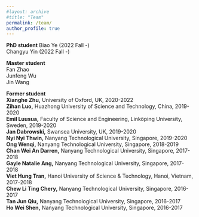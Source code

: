 ```yaml
---
#layout: archive
#title: "Team"
permalink: /team/
author_profile: true
---
```

<b>PhD student</b>
Biao Ye (2022 Fall -)  
Changyu Yin (2022 Fall -)  

<b>Master student</b>  
Fan Zhao  
Junfeng Wu  
Jin Wang  


<b>Former student</b>  
<b>Xianghe Zhu,</b> University of Oxford, UK, 2020-2022  
<b>Zihan Luo,</b> Huazhong University of Science and Technology, China, 2019-2020  
<b>Emil Luusua,</b>  Faculty of Science and Engineering, Linköping University, Sweden, 2019-2020  
<b>Jan Dabrowski,</b> Swansea University, UK, 2019-2020  
<b>Nyi Nyi Thwin,</b> Nanyang Technological University, Singapore, 2019-2020  
<b>Ong Wenqi,</b> Nanyang Technological University, Singapore, 2018-2019  
<b>Chan Wei An Darren,</b> Nanyang Technological University, Singapore, 2017-2018     
<b>Gayle Natalie Ang,</b> Nanyang Technological University, Singapore, 2017-2018     
<b>Viet Hung Tran,</b> Hanoi University of Science & Technology, Hanoi, Vietnam, 2017-2018     
<b>Chew Li Ting Chery,</b> Nanyang Technological University, Singapore, 2016-2017   
<b>Tan Jun Qiu,</b> Nanyang Technological University, Singapore, 2016-2017  
<b>Ho Wei Shen,</b> Nanyang Technological University, Singapore, 2016-2017   
